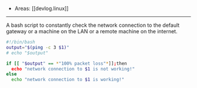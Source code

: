 
- Areas: [[devlog.linux]]

---

A bash script to constantly check the network connection to the default gateway or a machine on the LAN or a remote machine on the internet.

```bash
#!/bin/bash
output="$(ping -c 3 $1)"
# echo "$output"

if [[ "$output" == *"100% packet loss"*]];then
  echo "network connection to $1 is not working!"
else
  echo "network connection to $1 is working!"
```

